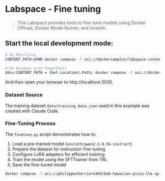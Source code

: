 # Labspace - Fine tuning
> This Labspace provides tools to fine-tune models using Docker Offload, Docker Model Runner, and Unsloth.

## Start the local development mode:

```bash
# On Mac/Linux
CONTENT_PATH=$PWD docker compose -f oci://dockersamples/labspace-content-dev -f .labspace/compose.override.yaml up

# On Windows with PowerShell
$Env:CONTENT_PATH = (Get-Location).Path; docker compose -f oci://dockersamples/labspace-content-dev -f .labspace/compose.override.yaml up
```

And then open your browser to http://localhost:3030.

### Dataset Source

The training dataset `data/training_data.json` used in this example was created with Claude Code.

### Fine-Tuning Process

The `finetune.py` script demonstrates how to:

1. Load a pre-trained model (`unsloth/qwen2.5-0.5b-instruct`)
2. Prepare the dataset for instruction fine-tuning
3. Configure LoRA adapters for efficient training
4. Train the model using the SFTTrainer from TRL
5. Save the fine-tuned model

```bash
docker compose -f oci://philippecharriere494/bob-hawaiian-pizza-llm up -d
```
